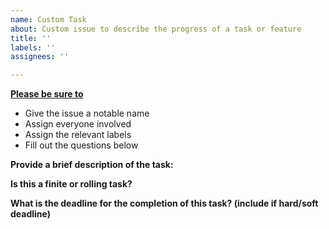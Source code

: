 ```yaml
---
name: Custom Task
about: Custom issue to describe the progress of a task or feature
title: ''
labels: ''
assignees: ''

---
```


<ins>**Please be sure to**</ins>
- Give the issue a notable name
- Assign everyone involved
- Assign the relevant labels
- Fill out the questions below

**Provide a brief description of the task:**

**Is this a finite or rolling task?**

**What is the deadline for the completion of this task? (include if hard/soft deadline)**
